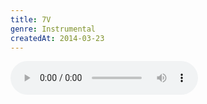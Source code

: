 ```yaml
---
title: 7V
genre: Instrumental
createdAt: 2014-03-23
---
```

<audio controls class="mb-6">
  <source src="/songs/7v.mp3" type="audio/mpeg">
</audio>
